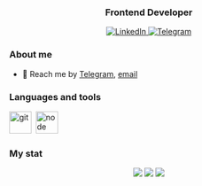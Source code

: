 <div id="header" align="center">
	<h3>Frontend Developer</h3>
</div>
<div id="socials" align="center">
	<a href="linkedin-url">
		<img src="https://img.shields.io/badge/LinkedIn-blue?style=for-the-badge&logo=linkedin&logoColor=white" alt="LinkedIn"/>
	</a>
	<a href="https://t.me/Gaunt_W">
		<img src="https://img.shields.io/badge/Telegram-blue?style=for-the-badge&logo=telegram&logoColor=white" alt="Telegram"/>
	</a>
</div>

### About me
- 💬 Reach me by [Telegram](https://t.me/Gaunt_W), [email](mailto:vika.argent@gmail.com)

### Languages and tools
<img src="https://cdn.jsdelivr.net/gh/devicons/devicon/icons/git/git-plain.svg" title="git" width="40" height="40"/>&nbsp;
<img src="https://cdn.jsdelivr.net/gh/devicons/devicon/icons/nodejs/nodejs-original.svg" title="node" width="40" height="40"/>&nbsp;
   
### My stat
<div id="stat" align="center">
	<img src="https://github-profile-summary-cards.vercel.app/api/cards/profile-details?username=Abrarova&theme=omni"/>
	<img src="https://github-profile-summary-cards.vercel.app/api/cards/most-commit-language?username=Abrarova&theme=omni"/>
	<img src="https://github-profile-summary-cards.vercel.app/api/cards/stats?username=Abrarova&theme=omni"/>
</div>

